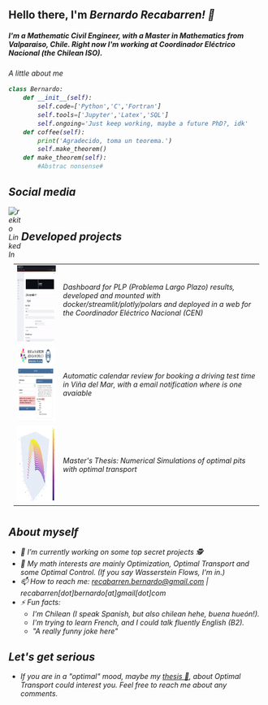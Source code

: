 ## Hello there, I'm <em>Bernardo Recabarren<em>! 👋
##### I'm a Mathematic Civil Engineer, with a Master in Mathematics from Valparaiso, Chile. Right now I'm working at Coordinador Eléctrico Nacional (the Chilean ISO).


A little about me
```python
class Bernardo:
    def __init__(self):
        self.code=['Python','C','Fortran']
        self.tools=['Jupyter','Latex','SQL']
        self.ongoing='Just keep working, maybe a future PhD?, idk'
    def coffee(self):
        print('Agradecido, toma un teorema.')
        self.make_theorem()
    def make_theorem(self):
        #Abstrac nonsense#
```
## Social media 

<a href="https://www.linkedin.com/in/bernardo-recabarren-6296971bb/">
  <img align="left" alt="rekito LinkedIn" width="25px" src="https://cdn.jsdelivr.net/npm/simple-icons@v3/icons/linkedin.svg" />
</a>
<br>

## Developed projects

<table style="padding:10px">
   <tr>
    <td width=250px align="center"> <img src="https://github.com/toriber/Toriber/blob/main/gif/VisualizadorPLP.gif" height = 150px ></td>
    <td width = 800px> 
    Dashboard for PLP (Problema Largo Plazo) results, developed and mounted with docker/streamlit/plotly/polars and deployed in a web for the Coordinador Eléctrico Nacional (CEN) <br> <br> 
    </td>
  </tr>
  <tr>
    <td width=250px align='center'>
        <a href='https://github.com/toriber/pedir_hora_vina'>
            <img src="https://github.com/toriber/Toriber/blob/main/imgs/ReservaHoraVina.png" height = 150px >
        </a>
    </td>
    <td width=800px>
        Automatic calendar review for booking a driving test time in Viña del Mar, with a email notification where is one avaiable
    </td>
  </tr>
    <tr>
    <td width=250px align='center'>
        <a href='https://github.com/toriber/simulaciones_extraccion'>
            <img src="https://github.com/toriber/Toriber/blob/main/imgs/OptimalPitPlot.png" height = 150px >
        </a>
    </td>
    <td width=800px>
        Master's Thesis: Numerical Simulations of optimal pits with optimal transport
    </td>
  </tr>
</table>


## About myself 

- 🔭 I’m currently working on some top secret projects 🕵️
- 🌱 My math interests are mainly Optimization, Optimal Transport and some Optimal Control. (If you say Wasserstein Flows, I'm in.)
- 📫 How to reach me: recabarren.bernardo@gmail.com | recabarren[dot]bernardo[at]gmail[dot]com
- ⚡ Fun facts:
    * I'm Chilean (I speak Spanish, but also chilean hehe, <em>buena hueón!<em>).
    * I'm trying to learn French, and I could talk fluently English (B2).
    * "A really funny joke here"





## Let's get serious

- If you are in a "optimal" mood, maybe my [thesis 📖](https://repositorio.usm.cl/bitstream/handle/11673/54652/m19689563-9.pdf?sequence=1&isAllowed=y), about Optimal Transport could interest you. Feel free to reach me about any comments.